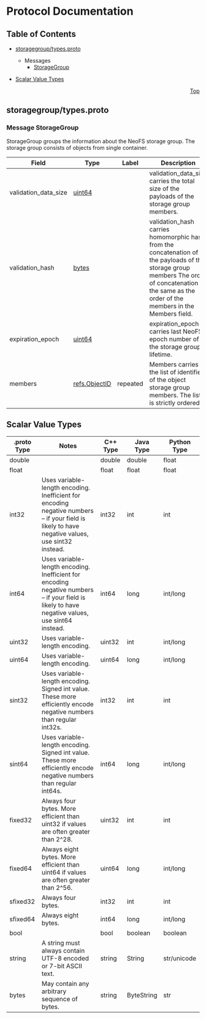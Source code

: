 # Protocol Documentation
<a name="top"></a>

## Table of Contents

- [storagegroup/types.proto](#storagegroup/types.proto)

  - Messages
    - [StorageGroup](#storagegroup.StorageGroup)
    

- [Scalar Value Types](#scalar-value-types)



<a name="storagegroup/types.proto"></a>
<p align="right"><a href="#top">Top</a></p>

## storagegroup/types.proto


 <!-- end services -->


<a name="storagegroup.StorageGroup"></a>

### Message StorageGroup
StorageGroup groups the information about the NeoFS storage group.
The storage group consists of objects from single container.


| Field | Type | Label | Description |
| ----- | ---- | ----- | ----------- |
| validation_data_size | [uint64](#uint64) |  | validation_data_size carries the total size of the payloads of the storage group members. |
| validation_hash | [bytes](#bytes) |  | validation_hash carries homomorphic hash from the concatenation of the payloads of the storage group members The order of concatenation is the same as the order of the members in the Members field. |
| expiration_epoch | [uint64](#uint64) |  | expiration_epoch carries last NeoFS epoch number of the storage group lifetime. |
| members | [refs.ObjectID](#refs.ObjectID) | repeated | Members carries the list of identifiers of the object storage group members. The list is strictly ordered. |

 <!-- end messages -->

 <!-- end enums -->



## Scalar Value Types

| .proto Type | Notes | C++ Type | Java Type | Python Type |
| ----------- | ----- | -------- | --------- | ----------- |
| <a name="double" /> double |  | double | double | float |
| <a name="float" /> float |  | float | float | float |
| <a name="int32" /> int32 | Uses variable-length encoding. Inefficient for encoding negative numbers – if your field is likely to have negative values, use sint32 instead. | int32 | int | int |
| <a name="int64" /> int64 | Uses variable-length encoding. Inefficient for encoding negative numbers – if your field is likely to have negative values, use sint64 instead. | int64 | long | int/long |
| <a name="uint32" /> uint32 | Uses variable-length encoding. | uint32 | int | int/long |
| <a name="uint64" /> uint64 | Uses variable-length encoding. | uint64 | long | int/long |
| <a name="sint32" /> sint32 | Uses variable-length encoding. Signed int value. These more efficiently encode negative numbers than regular int32s. | int32 | int | int |
| <a name="sint64" /> sint64 | Uses variable-length encoding. Signed int value. These more efficiently encode negative numbers than regular int64s. | int64 | long | int/long |
| <a name="fixed32" /> fixed32 | Always four bytes. More efficient than uint32 if values are often greater than 2^28. | uint32 | int | int |
| <a name="fixed64" /> fixed64 | Always eight bytes. More efficient than uint64 if values are often greater than 2^56. | uint64 | long | int/long |
| <a name="sfixed32" /> sfixed32 | Always four bytes. | int32 | int | int |
| <a name="sfixed64" /> sfixed64 | Always eight bytes. | int64 | long | int/long |
| <a name="bool" /> bool |  | bool | boolean | boolean |
| <a name="string" /> string | A string must always contain UTF-8 encoded or 7-bit ASCII text. | string | String | str/unicode |
| <a name="bytes" /> bytes | May contain any arbitrary sequence of bytes. | string | ByteString | str |

